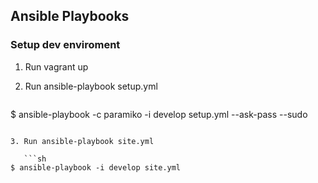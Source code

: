 ## Ansible Playbooks

### Setup dev enviroment

1. Run vagrant up
2. Run ansible-playbook setup.yml
 
   ```sh
$ ansible-playbook -c paramiko -i develop setup.yml --ask-pass --sudo
```

3. Run ansible-playbook site.yml

   ```sh
$ ansible-playbook -i develop site.yml 
```
